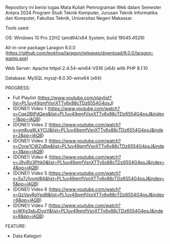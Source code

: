 Repository ini berisi tugas Mata Kuliah Pemrograman Web dalam Semester Antara 2024 Program Studi Teknik Komputer, Jurusan Teknik Informatika dan Komputer, Fakultas Teknik, Universitas Negeri Makassar.

Tools used:

OS: Windows 10 Pro 22H2 (amd64/x64 System; build 19045.4529)

All-in-one package Laragon 6.0.0 (https://github.com/leokhoa/laragon/releases/download/6.0.0/laragon-wamp.exe)

Web Server: Apache httpd-2.4.54-win64-VS16 (x64) with PHP 8.1.10

Database: MySQL mysql-8.0.30-winx64 (x64)

PROGRESS:
- Full Playlist (https://www.youtube.com/playlist?list=PL1uv49qmfVsnXTTv6x88cTDz6554G4psJ)
- (DONE!) Video 1 (https://www.youtube.com/watch?v=Cqe2BtPdQeg&list=PL1uv49qmfVsnXTTv6x88cTDz6554G4psJ&index=1&pp=iAQB)
- (DONE!) Video 2 (https://www.youtube.com/watch?v=xm8ug9LkYCU&list=PL1uv49qmfVsnXTTv6x88cTDz6554G4psJ&index=2&pp=iAQB)
- (DONE!) Video 3 (https://www.youtube.com/watch?v=Ctvw1CWZgBw&list=PL1uv49qmfVsnXTTv6x88cTDz6554G4psJ&index=3&pp=iAQB)
- (DONE!) Video 4 (https://www.youtube.com/watch?v=J9viRz3Phk0&list=PL1uv49qmfVsnXTTv6x88cTDz6554G4psJ&index=4&pp=iAQB)
- (DONE!) Video 5 (https://www.youtube.com/watch?v=5s7J1vvmI8A&list=PL1uv49qmfVsnXTTv6x88cTDz6554G4psJ&index=5&pp=iAQB)
- (DONE!) Video 6 (https://www.youtube.com/watch?v=QzVayRpYpd8&list=PL1uv49qmfVsnXTTv6x88cTDz6554G4psJ&index=6&pp=iAQB)
- (DONE!) Video 7 (https://www.youtube.com/watch?v=WXg3sbJDyqY&list=PL1uv49qmfVsnXTTv6x88cTDz6554G4psJ&index=8&pp=iAQB)

FEATURE:
- Data Kategori
